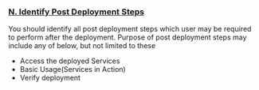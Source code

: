 <font style="segoe ui"><h3><b><u>N.	Identify Post Deployment Steps</u></b></h3>
<p>You should identify all post deployment steps which user  may be required to perform after the deployment. Purpose of post deployment  steps may include any of below, but not limited to these</p>
<ul>
  <li>Access the deployed Services</li>
  <li>Basic Usage(Services in Action)</li>
  <li>Verify deployment </li>
</ul></font>
